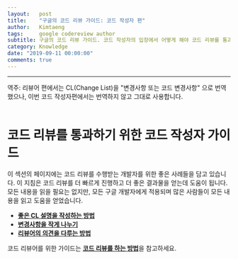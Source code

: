 ```yaml
---
layout:   post
title:    "구글의 코드 리뷰 가이드: 코드 작성자 편"
author:   Kimtaeng
tags: 	  google codereview author
subtitle: 구글의 코드 리뷰 가이드. 코드 작성자의 입장에서 어떻게 해야 코드 리뷰를 통과할 수 있을까?
category: Knowledge
date: "2019-09-11 00:00:00"
comments: true
---
```


<hr/>

<div class="post_comments">역주: 리뷰어 편에서는 CL(Change List)을 "변경사항 또는 코드 변경사항" 으로 번역했으나,
이번 코드 작성자편에서는 번역하지 않고 그대로 사용합니다.</div>

<br/>

# 코드 리뷰를 통과하기 위한 코드 작성자 가이드

이 섹션의 페이지에는 코드 리뷰를 수행받는 개발자를 위한 좋은 사례들을 담고 있습니다. 이 지침은 코드 리뷰를 더 빠르게
진행하고 더 좋은 결과물을 얻는데 도움이 됩니다. 모든 내용을 읽을 필요는 없지만, 모든 구글 개발자에게 적용되며
많은 사람들이 모든 내용을 읽고 도움을 얻었습니다.

- <a href="/post/writing-good-cl-descriptions"><b>좋은 CL 설명을 작성하는 방법</b></a>
- <a href="/post/small-cls"><b>변경사항을 작게 나누기</b></a>
- <a href="/post/how-to-handle-reviewer-comments"><b>리뷰어의 의견을 다루는 방법</b></a>

코드 리뷰어를 위한 가이드는 <a href="/post/google-code-review-guide-for-reviewers"><b>코드 리뷰를 하는 방법</b></a>을
참고하세요.